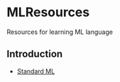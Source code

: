 # MLResources

Resources for learning ML language


## Introduction
* [Standard ML](https://en.wikipedia.org/wiki/Standard_ML)

